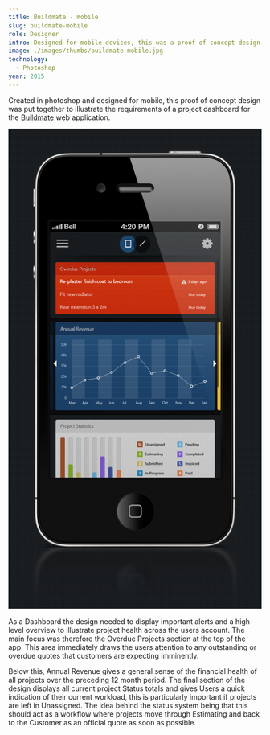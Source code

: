 ```yaml
---
title: Buildmate - mobile
slug: buildmate-mobile
role: Designer
intro: Designed for mobile devices, this was a proof of concept design for the Buildmate app dashboard.
image: ./images/thumbs/buildmate-mobile.jpg
technology:
  - Photoshop
year: 2015
---
```


Created in photoshop and designed for mobile, this proof of concept design was put together to illustrate the requirements of a project dashboard for the
<a href="/buildmate" class="text-primary-dark no-underline hover:underline hover:text-primary-light">Buildmate</a> web application.

[![Mock-up screenshot of the Buildmate Mobile app](./images/build_mate_app.jpg)](./images/build_mate_app.jpg)

As a Dashboard the design needed to display important alerts and a high-level overview to illustrate project health across the users account. The main focus was therefore the Overdue Projects section at the top of the app. This area immediately draws the users attention to any outstanding or overdue quotes that customers are expecting imminently.

Below this, Annual Revenue gives a general sense of the financial health of all projects over the preceding 12 month period. The final section of the design displays all current project Status totals and gives Users a quick indication of their current workload, this is particularly important if projects are left in Unassigned. The idea behind the status system being that this should act as a workflow where projects move through Estimating and back to the Customer as an official quote as soon as possible.
